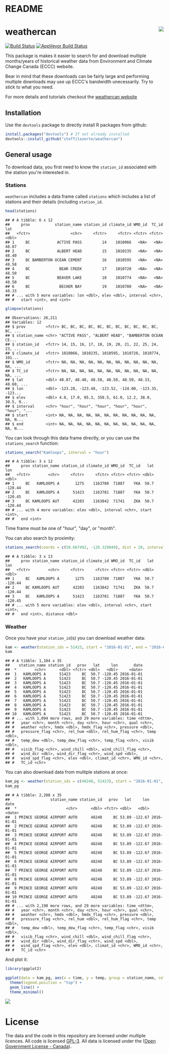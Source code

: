 README
================

weathercan <img src="extra/weathercan_logo.png" align="right" />
================================================================

[![Build Status](https://travis-ci.org/steffilazerte/weathercan.svg?branch=master)](https://travis-ci.org/steffilazerte/weathercan) [![AppVeyor Build Status](https://ci.appveyor.com/api/projects/status/github/steffilazerte/weathercan?branch=master&svg=true)](https://ci.appveyor.com/project/steffilazerte/weathercan)

This package is makes it easier to search for and download multiple months/years of historical weather data from Environment and Climate Change Canada (ECCC) website.

Bear in mind that these downloads can be fairly large and performing multiple downloads may use up ECCC's bandwidth unecessarily. Try to stick to what you need.

For more details and tutorials checkout the [weathercan website](http://steffilazerte.github.io/weathercan)

Installation
------------

Use the `devtools` package to directly install R packages from github:

``` r
install.packages("devtools") # If not already installed
devtools::install_github("steffilazerte/weathercan") 
```

General usage
-------------

To download data, you first need to know the `station_id` associated with the station you're interested in.

### Stations

`weathercan` includes a data frame called `stations` which includes a list of stations and their details (including `station_id`.

``` r
head(stations)
```

    ## # A tibble: 6 x 12
    ##     prov           station_name station_id climate_id WMO_id  TC_id   lat
    ##   <fctr>                  <chr>     <fctr>     <fctr> <fctr> <fctr> <dbl>
    ## 1     BC            ACTIVE PASS         14    1010066   <NA>   <NA> 48.87
    ## 2     BC            ALBERT HEAD         15    1010235   <NA>   <NA> 48.40
    ## 3     BC BAMBERTON OCEAN CEMENT         16    1010595   <NA>   <NA> 48.58
    ## 4     BC             BEAR CREEK         17    1010720   <NA>   <NA> 48.50
    ## 5     BC            BEAVER LAKE         18    1010774   <NA>   <NA> 48.50
    ## 6     BC             BECHER BAY         19    1010780   <NA>   <NA> 48.33
    ## # ... with 5 more variables: lon <dbl>, elev <dbl>, interval <chr>,
    ## #   start <int>, end <int>

``` r
glimpse(stations)
```

    ## Observations: 26,211
    ## Variables: 12
    ## $ prov         <fctr> BC, BC, BC, BC, BC, BC, BC, BC, BC, BC, BC, BC, ...
    ## $ station_name <chr> "ACTIVE PASS", "ALBERT HEAD", "BAMBERTON OCEAN CE...
    ## $ station_id   <fctr> 14, 15, 16, 17, 18, 19, 20, 21, 22, 25, 24, 23, ...
    ## $ climate_id   <fctr> 1010066, 1010235, 1010595, 1010720, 1010774, 101...
    ## $ WMO_id       <fctr> NA, NA, NA, NA, NA, NA, NA, NA, NA, NA, NA, NA, ...
    ## $ TC_id        <fctr> NA, NA, NA, NA, NA, NA, NA, NA, NA, NA, NA, NA, ...
    ## $ lat          <dbl> 48.87, 48.40, 48.58, 48.50, 48.50, 48.33, 48.60, ...
    ## $ lon          <dbl> -123.28, -123.48, -123.52, -124.00, -123.35, -123...
    ## $ elev         <dbl> 4.0, 17.0, 85.3, 350.5, 61.0, 12.2, 38.0, 30.5, 9...
    ## $ interval     <chr> "hour", "hour", "hour", "hour", "hour", "hour", "...
    ## $ start        <int> NA, NA, NA, NA, NA, NA, NA, NA, NA, NA, NA, NA, N...
    ## $ end          <int> NA, NA, NA, NA, NA, NA, NA, NA, NA, NA, NA, NA, N...

You can look through this data frame directly, or you can use the `stations_search` function:

``` r
stations_search("Kamloops", interval = "hour")
```

    ## # A tibble: 3 x 12
    ##     prov station_name station_id climate_id WMO_id  TC_id   lat     lon
    ##   <fctr>        <chr>     <fctr>     <fctr> <fctr> <fctr> <dbl>   <dbl>
    ## 1     BC   KAMLOOPS A       1275    1163780  71887    YKA  50.7 -120.44
    ## 2     BC   KAMLOOPS A      51423    1163781  71887    YKA  50.7 -120.45
    ## 3     BC KAMLOOPS AUT      42203    1163842  71741    ZKA  50.7 -120.44
    ## # ... with 4 more variables: elev <dbl>, interval <chr>, start <int>,
    ## #   end <int>

Time frame must be one of "hour", "day", or "month".

You can also search by proximity:

``` r
stations_search(coords = c(50.667492, -120.329049), dist = 20, interval = "hour")
```

    ## # A tibble: 3 x 13
    ##     prov station_name station_id climate_id WMO_id  TC_id   lat     lon
    ##   <fctr>        <chr>     <fctr>     <fctr> <fctr> <fctr> <dbl>   <dbl>
    ## 1     BC   KAMLOOPS A       1275    1163780  71887    YKA  50.7 -120.44
    ## 2     BC KAMLOOPS AUT      42203    1163842  71741    ZKA  50.7 -120.44
    ## 3     BC   KAMLOOPS A      51423    1163781  71887    YKA  50.7 -120.45
    ## # ... with 5 more variables: elev <dbl>, interval <chr>, start <int>,
    ## #   end <int>, distance <dbl>

### Weather

Once you have your `station_id`(s) you can download weather data:

``` r
kam <- weather(station_ids = 51423, start = "2016-01-01", end = "2016-02-15")
kam
```

    ## # A tibble: 1,104 x 35
    ##    station_name station_id   prov   lat     lon       date
    ##  *        <chr>      <dbl> <fctr> <dbl>   <dbl>     <date>
    ##  1   KAMLOOPS A      51423     BC  50.7 -120.45 2016-01-01
    ##  2   KAMLOOPS A      51423     BC  50.7 -120.45 2016-01-01
    ##  3   KAMLOOPS A      51423     BC  50.7 -120.45 2016-01-01
    ##  4   KAMLOOPS A      51423     BC  50.7 -120.45 2016-01-01
    ##  5   KAMLOOPS A      51423     BC  50.7 -120.45 2016-01-01
    ##  6   KAMLOOPS A      51423     BC  50.7 -120.45 2016-01-01
    ##  7   KAMLOOPS A      51423     BC  50.7 -120.45 2016-01-01
    ##  8   KAMLOOPS A      51423     BC  50.7 -120.45 2016-01-01
    ##  9   KAMLOOPS A      51423     BC  50.7 -120.45 2016-01-01
    ## 10   KAMLOOPS A      51423     BC  50.7 -120.45 2016-01-01
    ## # ... with 1,094 more rows, and 29 more variables: time <dttm>,
    ## #   year <chr>, month <chr>, day <chr>, hour <chr>, qual <chr>,
    ## #   weather <chr>, hmdx <dbl>, hmdx_flag <chr>, pressure <dbl>,
    ## #   pressure_flag <chr>, rel_hum <dbl>, rel_hum_flag <chr>, temp <dbl>,
    ## #   temp_dew <dbl>, temp_dew_flag <chr>, temp_flag <chr>, visib <dbl>,
    ## #   visib_flag <chr>, wind_chill <dbl>, wind_chill_flag <chr>,
    ## #   wind_dir <dbl>, wind_dir_flag <chr>, wind_spd <dbl>,
    ## #   wind_spd_flag <chr>, elev <dbl>, climat_id <chr>, WMO_id <chr>,
    ## #   TC_id <chr>

You can also download data from multiple stations at once:

``` r
kam_pg <- weather(station_ids = c(48248, 51423), start = "2016-01-01", end = "2016-02-15")
kam_pg
```

    ## # A tibble: 2,208 x 35
    ##                  station_name station_id   prov   lat     lon       date
    ##  *                      <chr>      <dbl> <fctr> <dbl>   <dbl>     <date>
    ##  1 PRINCE GEORGE AIRPORT AUTO      48248     BC 53.89 -122.67 2016-01-01
    ##  2 PRINCE GEORGE AIRPORT AUTO      48248     BC 53.89 -122.67 2016-01-01
    ##  3 PRINCE GEORGE AIRPORT AUTO      48248     BC 53.89 -122.67 2016-01-01
    ##  4 PRINCE GEORGE AIRPORT AUTO      48248     BC 53.89 -122.67 2016-01-01
    ##  5 PRINCE GEORGE AIRPORT AUTO      48248     BC 53.89 -122.67 2016-01-01
    ##  6 PRINCE GEORGE AIRPORT AUTO      48248     BC 53.89 -122.67 2016-01-01
    ##  7 PRINCE GEORGE AIRPORT AUTO      48248     BC 53.89 -122.67 2016-01-01
    ##  8 PRINCE GEORGE AIRPORT AUTO      48248     BC 53.89 -122.67 2016-01-01
    ##  9 PRINCE GEORGE AIRPORT AUTO      48248     BC 53.89 -122.67 2016-01-01
    ## 10 PRINCE GEORGE AIRPORT AUTO      48248     BC 53.89 -122.67 2016-01-01
    ## # ... with 2,198 more rows, and 29 more variables: time <dttm>,
    ## #   year <chr>, month <chr>, day <chr>, hour <chr>, qual <chr>,
    ## #   weather <chr>, hmdx <dbl>, hmdx_flag <chr>, pressure <dbl>,
    ## #   pressure_flag <chr>, rel_hum <dbl>, rel_hum_flag <chr>, temp <dbl>,
    ## #   temp_dew <dbl>, temp_dew_flag <chr>, temp_flag <chr>, visib <dbl>,
    ## #   visib_flag <chr>, wind_chill <dbl>, wind_chill_flag <chr>,
    ## #   wind_dir <dbl>, wind_dir_flag <chr>, wind_spd <dbl>,
    ## #   wind_spd_flag <chr>, elev <dbl>, climat_id <chr>, WMO_id <chr>,
    ## #   TC_id <chr>

And plot it:

``` r
library(ggplot2)

ggplot(data = kam_pg, aes(x = time, y = temp, group = station_name, colour = station_name)) +
  theme(legend.position = "top") +
  geom_line() +
  theme_minimal()
```

![](README_files/figure-markdown_github/unnamed-chunk-8-1.png)

License
=======

The data and the code in this repository are licensed under multiple licences. All code is licensed [GPL-3](https://www.gnu.org/licenses/gpl-3.0.en.html). All data is licensed under the ([Open Government License - Canada](http://open.canada.ca/en/open-government-licence-canada)).

